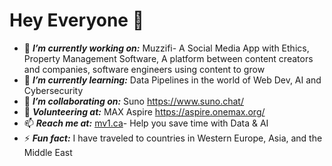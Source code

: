 # Hey Everyone 👋
 - 🔭 ***I’m currently working on:*** Muzzifi- A Social Media App with Ethics, Property Management Software, A platform between content creators and companies, software engineers using content to grow 
 - 🌱 ***I’m currently learning:*** Data Pipelines in the world of Web Dev, AI and Cybersecurity 
 - 👯 ***I’m collaborating on:*** Suno https://www.suno.chat/
 - 👯 ***Volunteering at:*** MAX Aspire https://aspire.onemax.org/
 - 📫 ***Reach me at:*** [mv1.ca](https://www.mv1.ca/)- Help you save time with Data & AI
 - ⚡ ***Fun fact:*** I have traveled to countries in Western Europe, Asia, and the Middle East
 
